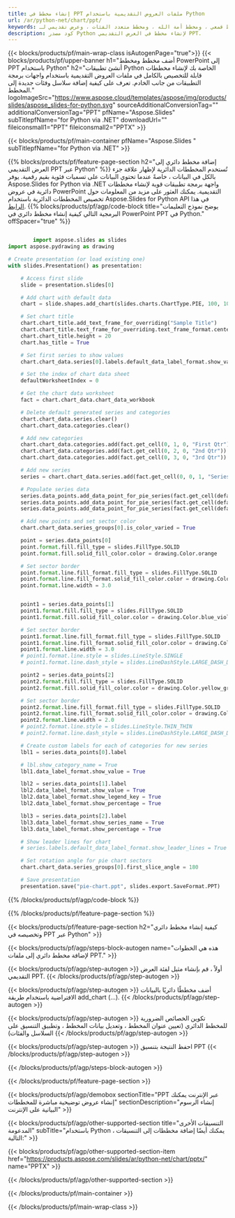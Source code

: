 ```yaml
---
title: إنشاء مخطط في PPT ملفات العروض التقديمية باستخدام Python
url: /ar/python-net/chart/ppt/
keywords: إنشاء مخطط ، وإنشاء مخطط مبعثر ، وإنشاء مخطط دائري ، وإنشاء مخطط هيكلي ، وإنشاء مخطط أسهم ، وإنشاء مخطط مربع وشعير ، وإنشاء مخطط مدرج تكراري ، وإنشاء مخطط قمعي ، ومخطط أمة الله ، ومخطط متعدد الفئات ، وعرض تقديمي لـ PowerPoint ، Python
description: كود مصدر Python لإنشاء مخطط في العرض التقديمي PPT.
---
```


{{< blocks/products/pf/main-wrap-class isAutogenPage="true">}}
{{< blocks/products/pf/upper-banner h1="أضف مخطط ومخطط PowerPoint إلى PPT باستخدام Python" h2="أنشئ تطبيقات Python الخاصة بك لإنشاء مخططات قابلة للتخصيص بالكامل في ملفات العروض التقديمية باستخدام واجهات برمجة التطبيقات من جانب الخادم. تعرف على كيفية إضافة سلاسل وفئات جديدة إلى المخطط." logoImageSrc="https://www.aspose.cloud/templates/aspose/img/products/slides/aspose_slides-for-python.svg" sourceAdditionalConversionTag="" additionalConversionTag="PPT" pfName="Aspose.Slides" subTitlepfName="for Python via .NET" downloadUrl="" fileiconsmall1="PPT" fileiconsmall2="PPTX" >}}

{{< blocks/products/pf/main-container pfName="Aspose.Slides " subTitlepfName="for Python via .NET" >}}

{{% blocks/products/pf/feature-page-section  h2="إضافة مخطط دائري إلى العرض التقديمي PPT عبر Python" %}}
تُستخدم المخططات الدائرية لإظهار علاقة جزء بالكل في البيانات ، خاصةً عندما تحتوي البيانات على تسميات فئوية بقيم رقمية. يوفر Aspose.Slides for Python via .NET واجهة برمجة تطبيقات قوية لإنشاء مخططات دائرية في عروض PowerPoint التقديمية. يمكنك العثور على مزيد من المعلومات حول تخصيص المخططات الدائرية باستخدام Aspose.Slides for Python API في هذا [الرابط](https://docs.aspose.com/slides/python-net/pie-chart/).
{{% blocks/products/pf/agp/code-block title="يوضح نموذج التعليمات البرمجية التالي كيفية إنشاء مخطط دائري في PowerPoint PPT في Python." offSpacer="true" %}}

```py

        import aspose.slides as slides
import aspose.pydrawing as drawing

# Create presentation (or load existing one) 
with slides.Presentation() as presentation:

    # Access first slide
    slide = presentation.slides[0]

    # Add chart with default data
    chart = slide.shapes.add_chart(slides.charts.ChartType.PIE, 100, 100, 400, 400)

    # Set chart title
    chart.chart_title.add_text_frame_for_overriding("Sample Title")
    chart.chart_title.text_frame_for_overriding.text_frame_format.center_text = slides.NullableBool(True)
    chart.chart_title.height = 20
    chart.has_title = True

    # Set first series to show values
    chart.chart_data.series[0].labels.default_data_label_format.show_value = True

    # Set the index of chart data sheet
    defaultWorksheetIndex = 0

    # Get the chart data worksheet
    fact = chart.chart_data.chart_data_workbook

    # Delete default generated series and categories
    chart.chart_data.series.clear()
    chart.chart_data.categories.clear()

    # Add new categories
    chart.chart_data.categories.add(fact.get_cell(0, 1, 0, "First Qtr"))
    chart.chart_data.categories.add(fact.get_cell(0, 2, 0, "2nd Qtr"))
    chart.chart_data.categories.add(fact.get_cell(0, 3, 0, "3rd Qtr"))

    # Add new series
    series = chart.chart_data.series.add(fact.get_cell(0, 0, 1, "Series 1"), chart.type)

    # Populate series data
    series.data_points.add_data_point_for_pie_series(fact.get_cell(defaultWorksheetIndex, 1, 1, 20))
    series.data_points.add_data_point_for_pie_series(fact.get_cell(defaultWorksheetIndex, 2, 1, 50))
    series.data_points.add_data_point_for_pie_series(fact.get_cell(defaultWorksheetIndex, 3, 1, 30))

    # Add new points and set sector color
    chart.chart_data.series_groups[0].is_color_varied = True

    point = series.data_points[0]
    point.format.fill.fill_type = slides.FillType.SOLID
    point.format.fill.solid_fill_color.color = drawing.Color.orange

    # Set sector border
    point.format.line.fill_format.fill_type = slides.FillType.SOLID
    point.format.line.fill_format.solid_fill_color.color = drawing.Color.gray
    point.format.line.width = 3.0


    point1 = series.data_points[1]
    point1.format.fill.fill_type = slides.FillType.SOLID
    point1.format.fill.solid_fill_color.color = drawing.Color.blue_violet

    # Set sector border
    point1.format.line.fill_format.fill_type = slides.FillType.SOLID
    point1.format.line.fill_format.solid_fill_color.color = drawing.Color.blue
    point1.format.line.width = 3.0
    # point1.format.line.style = slides.LineStyle.SINGLE
    # point1.format.line.dash_style = slides.LineDashStyle.LARGE_DASH_DOT

    point2 = series.data_points[2]
    point2.format.fill.fill_type = slides.FillType.SOLID
    point2.format.fill.solid_fill_color.color = drawing.Color.yellow_green

    # Set sector border
    point2.format.line.fill_format.fill_type = slides.FillType.SOLID
    point2.format.line.fill_format.solid_fill_color.color = drawing.Color.red
    point2.format.line.width = 2.0
    # point2.format.line.style = slides.LineStyle.THIN_THIN
    # point2.format.line.dash_style = slides.LineDashStyle.LARGE_DASH_DOT_DOT

    # Create custom labels for each of categories for new series
    lbl1 = series.data_points[0].label

    # lbl.show_category_name = True
    lbl1.data_label_format.show_value = True

    lbl2 = series.data_points[1].label
    lbl2.data_label_format.show_value = True
    lbl2.data_label_format.show_legend_key = True
    lbl2.data_label_format.show_percentage = True

    lbl3 = series.data_points[2].label
    lbl3.data_label_format.show_series_name = True
    lbl3.data_label_format.show_percentage = True

    # Show leader lines for chart
    # series.labels.default_data_label_format.show_leader_lines = True

    # Set rotation angle for pie chart sectors
    chart.chart_data.series_groups[0].first_slice_angle = 180

    # Save presentation
    presentation.save("pie-chart.ppt", slides.export.SaveFormat.PPT)

```

{{% /blocks/products/pf/agp/code-block %}}

{{% /blocks/products/pf/feature-page-section %}}

{{< blocks/products/pf/feature-page-section  h2="كيفية إنشاء مخطط دائري وتخصيصه في PPT عبر Python" >}}

{{< blocks/products/pf/agp/steps-block-autogen name="هذه هي الخطوات لإضافة مخطط دائري إلى ملفات PPT." >}}

{{< blocks/products/pf/agp/step-autogen >}}
أولاً ، قم بإنشاء مثيل لفئة العرض التقديمي PPT.
{{< /blocks/products/pf/agp/step-autogen >}}

{{< blocks/products/pf/agp/step-autogen >}}
أضف مخططًا دائريًا بالبيانات الافتراضية باستخدام طريقة add_chart (...).
{{< /blocks/products/pf/agp/step-autogen >}}

{{< blocks/products/pf/agp/step-autogen >}}
تكوين الخصائص الضرورية للمخطط الدائري (تعيين عنوان المخطط ، وتعديل بيانات المخطط ، وتطبيق التنسيق على السلاسل والفئات)
{{< /blocks/products/pf/agp/step-autogen >}}

{{< blocks/products/pf/agp/step-autogen >}}
احفظ النتيجة بتنسيق PPT
{{< /blocks/products/pf/agp/step-autogen >}}

{{< /blocks/products/pf/agp/steps-block-autogen >}}

{{< /blocks/products/pf/feature-page-section >}}

{{< blocks/products/pf/agp/demobox sectionTitle="PPT عبر الإنترنت يمكنك إنشاء عروض توضيحية مباشرة للمخططات" sectionDescription="إنشاء الرسوم البيانية على الإنترنت" >}}

{{< blocks/products/pf/agp/other-supported-section title="التنسيقات الأخرى المدعومة" subTitle="باستخدام Python ، يمكنك أيضًا إضافة مخططات إلى التنسيقات التالية:" >}}

{{< blocks/products/pf/agp/other-supported-section-item href="https://products.aspose.com/slides/ar/python-net/chart/pptx/" name="PPTX" >}}


{{< /blocks/products/pf/agp/other-supported-section >}}

{{< /blocks/products/pf/main-container >}}
    
{{< /blocks/products/pf/main-wrap-class >}}